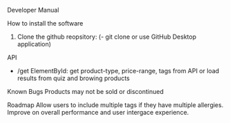 Developer Manual

How to install the software
1. Clone the github reopsitory: 
(- git clone <repository> or use GitHub Desktop application)

API
* /get ElementById: get product-type, price-range, tags from API or load results from quiz and browing products

Known Bugs
Products may not be sold or discontinued

Roadmap
Allow users to include multiple tags if they have multiple allergies.
Improve on overall performance and user intergace experience.
